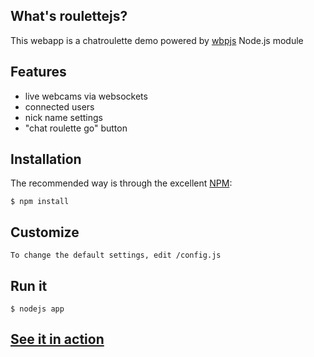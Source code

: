 ## What's roulettejs?

This webapp is a chatroulette demo powered by [wbpjs](https://github.com/openhoat/wbpjs) Node.js module

## Features

- live webcams via websockets
- connected users
- nick name settings
- "chat roulette go" button

## Installation

The recommended way is through the excellent [NPM](http://www.npmjs.org/):

    $ npm install

## Customize

    To change the default settings, edit /config.js

## Run it

    $ nodejs app

## [See it in action](http://roulettejs.valtech-training.fr:3000/)
